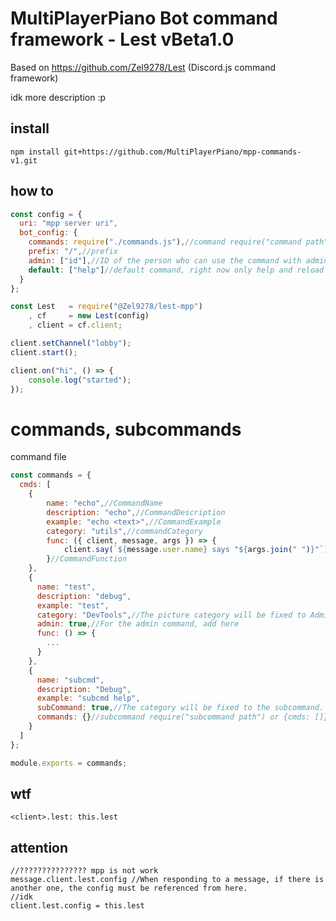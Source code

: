 # MultiPlayerPiano Bot command framework - Lest vBeta1.0
Based on https://github.com/Zel9278/Lest (Discord.js command framework)

idk more description :p

## install
`npm install git+https://github.com/MultiPlayerPiano/mpp-commands-v1.git`

## how to

```javascript
const config = {
  uri: "mpp server uri",
  bot_config: {
    commands: require("./commands.js"),//command require("command path") or {cmds: []}
    prefix: "/",//prefix
    admin: ["id"],//ID of the person who can use the command with admin.
    default: ["help"]//default command, right now only help and reload is available right now
  }
};

const Lest   = require("@Zel9278/lest-mpp")
    , cf     = new Lest(config)
    , client = cf.client;

client.setChannel("lobby");
client.start();

client.on("hi", () => {
    console.log("started");
});
```

# commands, subcommands
command file
```javascript
const commands = {
  cmds: [
    {
        name: "echo",//CommandName
        description: "echo",//CommandDescription
        example: "echo <text>",//CommandExample
        category: "utils",//commandCategory
        func: ({ client, message, args }) => {
            client.say(`${message.user.name} says "${args.join(" ")}"`);
        }//CommandFunction
    },
    {
      name: "test",
      description: "debug",
      example: "test",
      category: "DevTools",//The picture category will be fixed to Admin.
      admin: true,//For the admin command, add here
      func: () => {
        ...
      }
    },
    {
      name: "subcmd",
      description: "Debug",
      example: "subcmd help",
      subCommand: true,//The category will be fixed to the subcommand.
      commands: {}//subcommand require("subcommand path") or {cmds: []}
    }
  ]
};

module.exports = commands;
```

## wtf
`<client>.lest: this.lest`

## attention
```
//??????????????? mpp is not work
message.client.lest.config //When responding to a message, if there is another one, the config must be referenced from here.
//idk
client.lest.config = this.lest
```
